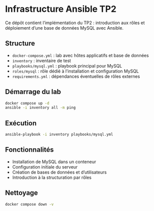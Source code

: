 # Infrastructure Ansible TP2

Ce dépôt contient l’implémentation du TP2 : introduction aux rôles et déploiement d’une base de données MySQL avec Ansible.

## Structure
- `docker-compose.yml` : lab avec hôtes applicatifs et base de données
- `inventory` : inventaire de test
- `playbooks/mysql.yml` : playbook principal pour MySQL
- `roles/mysql` : rôle dédié à l’installation et configuration MySQL
- `requirements.yml` : dépendances éventuelles de rôles externes

## Démarrage du lab
```bash
docker compose up -d
ansible -i inventory all -m ping
```

## Exécution
```bash
ansible-playbook -i inventory playbooks/mysql.yml
```

## Fonctionnalités
- Installation de MySQL dans un conteneur
- Configuration initiale du serveur
- Création de bases de données et d’utilisateurs
- Introduction à la structuration par rôles

## Nettoyage
```bash
docker compose down -v
```

